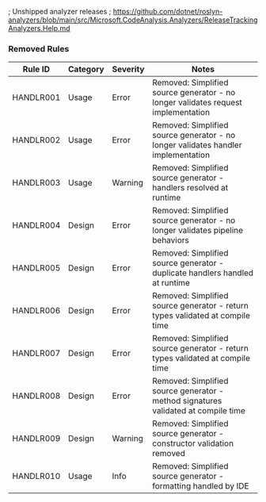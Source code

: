 ; Unshipped analyzer releases
; https://github.com/dotnet/roslyn-analyzers/blob/main/src/Microsoft.CodeAnalysis.Analyzers/ReleaseTrackingAnalyzers.Help.md

### Removed Rules

Rule ID | Category | Severity | Notes
--------|----------|----------|-------
HANDLR001 | Usage | Error | Removed: Simplified source generator - no longer validates request implementation
HANDLR002 | Usage | Error | Removed: Simplified source generator - no longer validates handler implementation  
HANDLR003 | Usage | Warning | Removed: Simplified source generator - handlers resolved at runtime
HANDLR004 | Design | Error | Removed: Simplified source generator - no longer validates pipeline behaviors
HANDLR005 | Design | Error | Removed: Simplified source generator - duplicate handlers handled at runtime
HANDLR006 | Design | Error | Removed: Simplified source generator - return types validated at compile time
HANDLR007 | Design | Error | Removed: Simplified source generator - return types validated at compile time
HANDLR008 | Design | Error | Removed: Simplified source generator - method signatures validated at compile time
HANDLR009 | Design | Warning | Removed: Simplified source generator - constructor validation removed
HANDLR010 | Usage | Info | Removed: Simplified source generator - formatting handled by IDE
